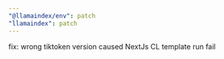 ```yaml
---
"@llamaindex/env": patch
"llamaindex": patch
---
```


fix: wrong tiktoken version caused NextJs CL template run fail
